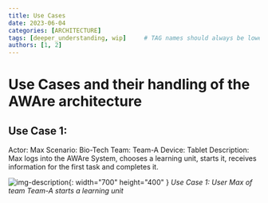 ```yaml
---
title: Use Cases
date: 2023-06-04
categories: [ARCHITECTURE]
tags: [deeper_understanding, wip]     # TAG names should always be lowercase
authors: [1, 2]
---
```


# Use Cases and their handling of the AWAre architecture

## Use Case 1:

Actor: Max
Scenario: Bio-Tech
Team: Team-A
Device: Tablet
Description:
Max logs into the AWAre System, chooses a learning unit, starts it, receives information for the first task and completes it.

![img-description](/img/Session_Management.png){: width="700" height="400" }
_Use Case 1: User Max of team Team-A starts a learning unit_
